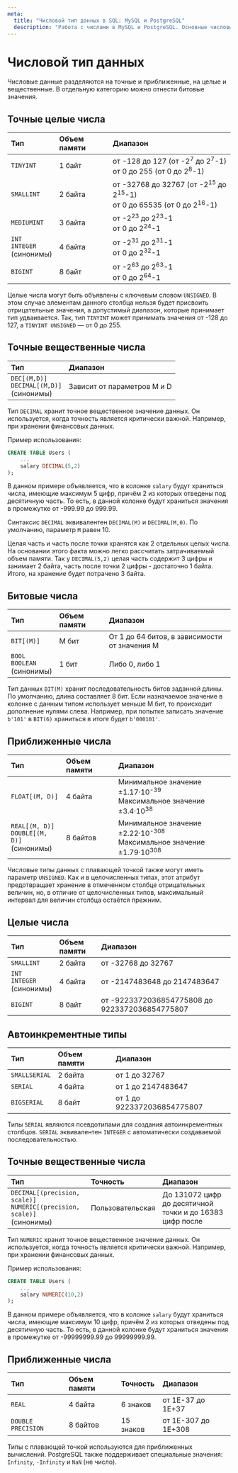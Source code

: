 ```yaml
---
meta:
  title: "Числовой тип данных в SQL: MySQL и PostgreSQL"
  description: "Работа с числами в MySQL и PostgreSQL. Основные числовые типы данных: INTEGER, DECIMAL, FLOAT и другие."
---
```


# Числовой тип данных

Числовые данные разделяются на точные и приближенные, на целые и вещественные. В отдельную категорию можно отнести битовые значения.

<MySQLOnly>

## Точные целые числа

| Тип                                      | Объем памяти | Диапазон                                                                                                    |
| :--------------------------------------- | :----------- | :---------------------------------------------------------------------------------------------------------- |
| `TINYINT`                                | 1 байт       | от -128 до 127 (от -2<sup>7</sup> до 2<sup>7</sup>-1) <br /> от 0 до 255 (от 0 до 2<sup>8</sup>-1)          |
| `SMALLINT`                               | 2 байта      | от -32768 до 32767 (от -2<sup>15</sup> до 2<sup>15</sup>-1) <br /> от 0 до 65535 (от 0 до 2<sup>16</sup>-1) |
| `MEDIUMINT`                              | 3 байта      | от -2<sup>23</sup> до 2<sup>23</sup>-1 <br /> от 0 до 2<sup>24</sup>-1                                      |
| `INT` <br /> `INTEGER` <br /> (синонимы) | 4 байта      | от -2<sup>31</sup> до 2<sup>31</sup>-1 <br /> от 0 до 2<sup>32</sup>-1                                      |
| `BIGINT`                                 | 8 байт       | от -2<sup>63</sup> до 2<sup>63</sup>-1 <br /> от 0 до 2<sup>64</sup>-1                                      |

Целые числа могут быть объявлены с ключевым словом `UNSIGNED`. В этом случае элементам данного столбца нельзя будет присвоить отрицательные значения,
а допустимый диапазон, которые принимает тип удваивается. Так, тип `TINYINT` может принимать значения от -128 до 127, а `TINYINT UNSIGNED` — от 0 до 255.

## Точные вещественные числа

| Тип                                                    | Диапазон                    |
| :----------------------------------------------------- | :-------------------------- |
| `DEC[(M,D)]` <br /> `DECIMAL[(M,D)]` <br /> (синонимы) | Зависит от параметров M и D |

Тип `DECIMAL` хранит точное вещественное значение данных. Он используется, когда точность является критически важной. Например, при хранении финансовых данных.

Пример использования:

```sql
CREATE TABLE Users (
    ...
    salary DECIMAL(5,2)
);
```

В данном примере объявляется, что в колонке `salary` будут храниться числа, имеющие максимум 5 цифр, причём 2 из которых отведены под десятичную часть.
То есть, в данной колонке будут храниться значения в промежутке от -999.99 до 999.99.

Синтаксис `DECIMAL` эквивалентен `DECIMAL(M)` и `DECIMAL(M,0)`. По умолчанию, параметр `M` равен 10.

Целая часть и часть после точки хранятся как 2 отдельных целых числа.
На основании этого факта можно легко рассчитать затрачиваемый объем памяти. Так у `DECIMAL(5,2)` целая часть содержит 3 цифры и занимает 2 байта,
часть после точки 2 цифры - достаточно 1 байта. Итого, на хранение будет потрачено 3 байта.

## Битовые числа

| Тип                                       | Объем памяти | Диапазон                                      |
| :---------------------------------------- | :----------- | :-------------------------------------------- |
| `BIT[(M)]`                                | M бит        | От 1 до 64 битов, в зависимости от значения M |
| `BOOL` <br /> `BOOLEAN` <br /> (синонимы) | 1 бит        | Либо 0, либо 1                                |

Тип данных `BIT(M)` хранит последовательность битов заданной длины. По умолчанию, длина составляет 8 бит.
Если назначаемое значение в колонке с данным типом использует меньше M бит, то происходит дополнение нулями слева.
Например, при попытке записать значение` b'101'` в `BIT(6)` храниться в итоге будет `b'000101'`.

## Приближенные числа

| Тип                                                      | Объем памяти | Диапазон                                                                                         |
| :------------------------------------------------------- | :----------- | :----------------------------------------------------------------------------------------------- |
| `FLOAT[(M, D)]`                                          | 4 байта      | Минимальное значение ±1.17·10<sup>-39</sup> <br /> Максимальное значение ±3.4·10<sup>38</sup>    |
| `REAL[(M, D)]` <br /> `DOUBLE[(M, D)]` <br /> (синонимы) | 8 байтов     | Минимальное значение ±2.22·10<sup>-308</sup> <br /> Максимальное значение ±1.79·10<sup>308</sup> |

Числовые типы данных с плавающей точкой также могут иметь параметр `UNSIGNED`.
Как и в целочисленных типах, этот атрибут предотвращает хранение в отмеченном столбце отрицательных величин, но,
в отличие от целочисленных типов, максимальный интервал для величин столбца остаётся прежним.

</MySQLOnly>

<PostgreSQLOnly>

## Целые числа

| Тип                                      | Объем памяти | Диапазон                                       |
| :--------------------------------------- | :----------- | :--------------------------------------------- |
| `SMALLINT`                               | 2 байта      | от -32768 до 32767                             |
| `INT` <br /> `INTEGER` <br /> (синонимы) | 4 байта      | от -2147483648 до 2147483647                   |
| `BIGINT`                                 | 8 байт       | от -9223372036854775808 до 9223372036854775807 |

## Автоинкрементные типы

| Тип           | Объем памяти | Диапазон                    |
| :------------ | :----------- | :-------------------------- |
| `SMALLSERIAL` | 2 байта      | от 1 до 32767               |
| `SERIAL`      | 4 байта      | от 1 до 2147483647          |
| `BIGSERIAL`   | 8 байт       | от 1 до 9223372036854775807 |

Типы `SERIAL` являются псевдотипами для создания автоинкрементных столбцов. `SERIAL` эквивалентен `INTEGER` с автоматически создаваемой последовательностью.

## Точные вещественные числа

| Тип                                                                                  | Точность         | Диапазон                                                 |
| :----------------------------------------------------------------------------------- | :--------------- | :------------------------------------------------------- |
| `DECIMAL[(precision, scale)]` <br /> `NUMERIC[(precision, scale)]` <br /> (синонимы) | Пользовательская | До 131072 цифр до десятичной точки и до 16383 цифр после |

Тип `NUMERIC` хранит точное вещественное значение данных. Он используется, когда точность является критически важной. Например, при хранении финансовых данных.

Пример использования:

```sql
CREATE TABLE Users (
    ...
    salary NUMERIC(10,2)
);
```

В данном примере объявляется, что в колонке `salary` будут храниться числа, имеющие максимум 10 цифр, причём 2 из которых отведены под десятичную часть.
То есть, в данной колонке будут храниться значения в промежутке от -99999999.99 до 99999999.99.

## Приближенные числа

| Тип                | Объем памяти | Точность  | Диапазон            |
| :----------------- | :----------- | :-------- | :------------------ |
| `REAL`             | 4 байта      | 6 знаков  | от 1E-37 до 1E+37   |
| `DOUBLE PRECISION` | 8 байтов     | 15 знаков | от 1E-307 до 1E+308 |

Типы с плавающей точкой используются для приближенных вычислений. PostgreSQL также поддерживает специальные значения: `Infinity`, `-Infinity` и `NaN` (не число).

</PostgreSQLOnly>
